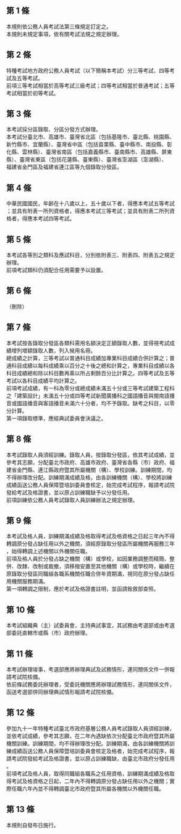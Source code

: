 第 1 條
-------
本規則依公務人員考試法第三條規定訂定之。  
本規則未規定事項，依有關考試法規之規定辦理。

第 2 條
-------
特種考試地方政府公務人員考試（以下簡稱本考試）分三等考試、四等考  
試及五等考試。  
前項三等考試相當於高等考試三級考試；四等考試相當於普通考試；五等  
考試相當於初等考試。

第 3 條
-------
本考試採分區錄取、分區分發方式辦理。  
本考試分臺北市、高雄市、臺灣省北區（包括基隆市、臺北縣、桃園縣、  
新竹縣市、宜蘭縣）、臺灣省中區（包括苗栗縣、臺中縣市、南投縣、彰  
化縣、雲林縣）、臺灣省南區（包括嘉義縣市、臺南縣市、高雄縣、屏東  
縣）、臺灣省東區（包括花蓮縣、臺東縣）、臺灣省澎湖區（澎湖縣）、  
福建省金門區及福建省連江區等九個錄取分發區。

第 4 條
-------
中華民國國民，年齡在十八歲以上，五十歲以下者，得應本考試五等考試  
；並具有附表一所列資格者，得應本考試三等考試；並具有附表二所列資  
格者，得應本考試四等考試。

第 5 條
-------
本考試各等別之類科及應試科目，分別依附表三、附表四、附表五之規定  
辦理。  
前項考試類科仍須配合任用需要予以設置。

第 6 條
-------
（刪除）

第 7 條
-------
本考試按各錄取分發區各類科需用名額決定正額錄取人數，並得視考試成  
績增列增額錄取人數，列入候用名冊。  
總成績之計算，三等考試以普通科目成績加專業科目成績合併計算之；普  
通科目成績以每科成績乘以百分之十後之總和計算之，專業科目成績以各  
科目成績總和除以科目數再乘以所占剩餘百分比計算之。四等考試及五等  
考試以各科目成績平均計算之。  
前項考試成績，有一科為零分或總成績未滿五十分或三等考試建築工程科  
之「建築設計」未滿五十分或四等考試新聞廣播科之國語播音與閩南語播  
音或國語播音與客語播音未滿六十分者，均不予錄取。缺考之科目，以零  
分計算。  
第一項錄取標準，應經典試委員會決議之。

第 8 條
-------
本考試錄取人員須經訓練。錄取人員，按錄取分發區，依其考試成績，並  
參考其志願，分配臺北市政府、高雄市政府、臺灣省各縣（市）政府、福  
建省金門縣、連江縣政府暨其所屬機關（構）、學校訓練。訓練期間，均  
不得辦理改分配。訓練期滿成績及格，由各訓練機關（構）、學校將訓練  
成績函送公務人員保障暨培訓委員會核定，始完成考試程序，報請考試院  
發給考試及格證書，並以原占訓練職缺予以分發任用。  
前項訓練依公務人員考試錄取人員訓練辦法之規定辦理。

第 9 條
-------
本考試及格人員，訓練期滿成績及格取得考試及格資格之日起三年內不得  
轉調原分發占缺任用以外之機關，須經原錄取分發區所屬機關再服務三年  
，始得轉調上述機關以外機關任職。  
前項及格人員於分發占缺之機關（構）或學校，如因業務調整而精簡、整  
併、改隸、改制或裁撤，須移撥安置至其他機關（構）或學校時，繼續在  
原錄取分發區同職組各職系機關任職合併年資期滿，視同在原分發占缺任  
用機關服務期滿。  
第一項轉調之限制，應於考試及格證書註明，並函請銓敘部查照。

第 10 條
--------
本考試組織典（主）試委員會，主持典試事宜，其試務由考選部或由考選  
部委託直轄市或縣（市）政府辦理。

第 11 條
--------
本考試辦理竣事，考選部應將辦理典試及試務情形，連同關係文件一併報  
請考試院核備。  
依前條試務委託辦理者，受委託機關應將辦理試務情形，連同關係文件，  
函送考選部併同辦理典試情形報請考試院核備。

第 12 條
--------
參加九十一年特種考試臺北市政府基層公務人員考試錄取人員須經訓練，  
並依考試成績，參考其志願，在二年內遇缺依次分配臺北市政府暨其所屬  
機關訓練。訓練期間，均不得辦理改分配。訓練期滿，由各訓練機關將訓  
練成績函送公務人員保障暨培訓委員會核定及格者，始完成考試程序，報  
請考試院發給考試及格證書，並以原占訓練職缺，由臺北市政府分發任用  
。  
前項考試及格人員，取得同職組各職系之任用資格，訓練期滿成績及格取  
得考試及格資格之日起，二年內不得轉調原分發占缺任用以外之機關；實  
際任職六年內並不得轉調臺北市政府暨其所屬各機關以外機關任職。

第 13 條
--------
本規則自發布日施行。

